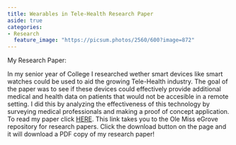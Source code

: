 ```yaml
---
title: Wearables in Tele-Health Research Paper
aside: true
categories:
- Research
  feature_image: "https://picsum.photos/2560/600?image=872"
---
```


My Research Paper:
<!-- this part ^^ is how much shows in the description of the post by using a parachgraph format it autmoatically pics how much to show -->
<!-- more -->

In my senior year of College I researched wether smart devices like smart watches could be used to aid the growing
Tele-Health industry. The goal of the paper was to see if these devices could effectively provide additional medical and
health data on patients that would not be accesible in a remote setting. I did this by analyzing the effectiveness of
this technology by surveying medical professionals and making a proof of concept application. To read my paper
click [HERE](https://egrove.olemiss.edu/hon_thesis/1607/). This link takes you to the Ole Miss eGrove repository for
research papers. Click the download button on the page and it will download a PDF copy of my research paper!